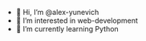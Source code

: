 - 👋 Hi, I’m @alex-yunevich
- 👀 I’m interested in web-development
- 🌱 I’m currently learning Python


<!---
alex-yunevich/alex-yunevich is a ✨ special ✨ repository because its `README.md` (this file) appears on your GitHub profile.
You can click the Preview link to take a look at your changes.
--->
